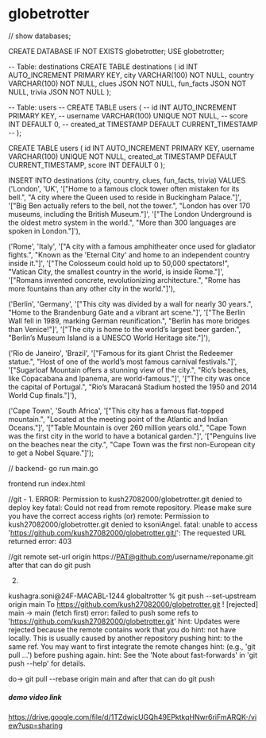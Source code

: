 # globetrotter
//
show databases;



CREATE DATABASE IF NOT EXISTS globetrotter;
USE globetrotter;

-- Table: destinations
CREATE TABLE destinations (
    id INT AUTO_INCREMENT PRIMARY KEY,
    city VARCHAR(100) NOT NULL,
    country VARCHAR(100) NOT NULL,
    clues JSON NOT NULL,
    fun_facts JSON NOT NULL,
    trivia JSON NOT NULL
);

-- Table: users
-- CREATE TABLE users (
    -- id INT AUTO_INCREMENT PRIMARY KEY,
    -- username VARCHAR(100) UNIQUE NOT NULL,
    -- score INT DEFAULT 0,
    -- created_at TIMESTAMP DEFAULT CURRENT_TIMESTAMP
-- );

CREATE TABLE users (
    id INT AUTO_INCREMENT PRIMARY KEY,
    username VARCHAR(100) UNIQUE NOT NULL,
    created_at TIMESTAMP DEFAULT CURRENT_TIMESTAMP,
	score INT DEFAULT 0
);

INSERT INTO destinations (city, country, clues, fun_facts, trivia) VALUES
('London', 'UK',
  '["Home to a famous clock tower often mistaken for its bell.",
    "A city where the Queen used to reside in Buckingham Palace."]',
  '["Big Ben actually refers to the bell, not the tower.",
    "London has over 170 museums, including the British Museum."]',
  '["The London Underground is the oldest metro system in the world.",
    "More than 300 languages are spoken in London."]'),

('Rome', 'Italy',
  '["A city with a famous amphitheater once used for gladiator fights.",
    "Known as the \'Eternal City\' and home to an independent country inside it."]',
  '["The Colosseum could hold up to 50,000 spectators!",
    "Vatican City, the smallest country in the world, is inside Rome."]',
  '["Romans invented concrete, revolutionizing architecture.",
    "Rome has more fountains than any other city in the world."]'),

('Berlin', 'Germany',
  '["This city was divided by a wall for nearly 30 years.",
    "Home to the Brandenburg Gate and a vibrant art scene."]',
  '["The Berlin Wall fell in 1989, marking German reunification.",
    "Berlin has more bridges than Venice!"]',
  '["The city is home to the world’s largest beer garden.",
    "Berlin’s Museum Island is a UNESCO World Heritage site."]'),

('Rio de Janeiro', 'Brazil',
  '["Famous for its giant Christ the Redeemer statue.",
    "Host of one of the world’s most famous carnival festivals."]',
  '["Sugarloaf Mountain offers a stunning view of the city.",
    "Rio’s beaches, like Copacabana and Ipanema, are world-famous."]',
  '["The city was once the capital of Portugal.",
    "Rio’s Maracanã Stadium hosted the 1950 and 2014 World Cup finals."]'),

('Cape Town', 'South Africa',
  '["This city has a famous flat-topped mountain.",
    "Located at the meeting point of the Atlantic and Indian Oceans."]',
  '["Table Mountain is over 260 million years old.",
    "Cape Town was the first city in the world to have a botanical garden."]',
  '["Penguins live on the beaches near the city.",
    "Cape Town was the first non-European city to get a Nobel Square."]');



//
backend-
go run main.go

frontend
run index.html


//git - 
1. 
ERROR: Permission to kush27082000/globetrotter.git denied to deploy key
fatal: Could not read from remote repository.
Please make sure you have the correct access rights
    (or)
remote: Permission to kush27082000/globetrotter.git denied to ksoniAngel.
fatal: unable to access 'https://github.com/kush27082000/globetrotter.git/': The requested URL returned error: 403

//git remote set-url origin  https://PAT@github.com/username/reponame.git
after that can do git push
 

2. 
 kushagra.soni@24F-MACABL-1244 globaltrotter % git push --set-upstream origin main
To https://github.com/kush27082000/globetrotter.git
 ! [rejected]        main -> main (fetch first)
error: failed to push some refs to 'https://github.com/kush27082000/globetrotter.git'
hint: Updates were rejected because the remote contains work that you do
hint: not have locally. This is usually caused by another repository pushing
hint: to the same ref. You may want to first integrate the remote changes
hint: (e.g., 'git pull ...') before pushing again.
hint: See the 'Note about fast-forwards' in 'git push --help' for details.

do->  git pull --rebase origin main
and after that can do git push




##### demo video link
https://drive.google.com/file/d/1TZdwjcUGQh49EPktkqHNwr6riFmARQK-/view?usp=sharing